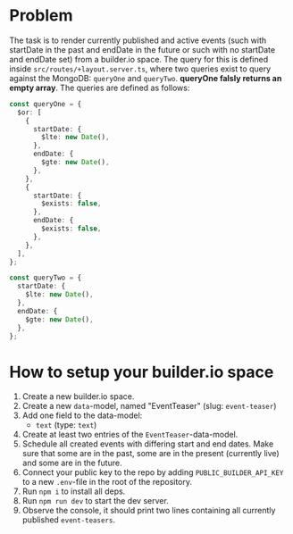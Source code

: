 # Problem

The task is to render currently published and active events (such with startDate in the past and endDate in the future or such with no startDate and endDate set) from a builder.io space. The query for this is defined inside `src/routes/+layout.server.ts`, where two queries exist to query against the MongoDB: `queryOne` and `queryTwo`. **queryOne falsly returns an empty array**. The queries are defined as follows:

```typescript
const queryOne = {
  $or: [
    {
      startDate: {
        $lte: new Date(),
      },
      endDate: {
        $gte: new Date(),
      },
    },
    {
      startDate: {
        $exists: false,
      },
      endDate: {
        $exists: false,
      },
    },
  ],
};

const queryTwo = {
  startDate: {
    $lte: new Date(),
  },
  endDate: {
    $gte: new Date(),
  },
};
```

# How to setup your builder.io space

1. Create a new builder.io space.
2. Create a new `data`-model, named "EventTeaser" (slug: `event-teaser`)
3. Add one field to the data-model:
   - `text` (type: `text`)
4. Create at least two entries of the `EventTeaser`-data-model.
5. Schedule all created events with differing start and end dates. Make sure that some are in the past, some are in the present (currently live) and some are in the future.
6. Connect your public key to the repo by adding `PUBLIC_BUILDER_API_KEY` to a new `.env`-file in the root of the repository.
7. Run `npm i` to install all deps.
8. Run `npm run dev` to start the dev server.
9. Observe the console, it should print two lines containing all currently published `event-teasers`.
